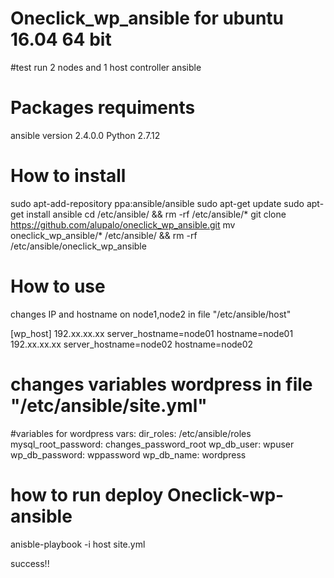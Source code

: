 # Oneclick_wp_ansible for ubuntu 16.04 64 bit 
#test run 2 nodes and 1 host controller ansible

# Packages requiments
ansible version 2.4.0.0
Python 2.7.12

# How to install 
sudo apt-add-repository ppa:ansible/ansible
sudo apt-get update
sudo apt-get install ansible
cd /etc/ansible/ && rm -rf /etc/ansible/*
git clone https://github.com/alupalo/oneclick_wp_ansible.git 
mv oneclick_wp_ansible/* /etc/ansible/ && rm -rf /etc/ansible/oneclick_wp_ansible

# How to use 
changes IP and hostname on node1,node2 in file "/etc/ansible/host"

[wp_host]
192.xx.xx.xx server_hostname=node01 hostname=node01
192.xx.xx.xx server_hostname=node02 hostname=node02


# changes variables wordpress in file "/etc/ansible/site.yml"

#variables for wordpress
 vars:
   dir_roles: /etc/ansible/roles
   mysql_root_password: changes_password_root
   wp_db_user: wpuser
   wp_db_password: wppassword
   wp_db_name: wordpress

# how to run deploy Oneclick-wp-ansible
anisble-playbook -i host site.yml

success!!


